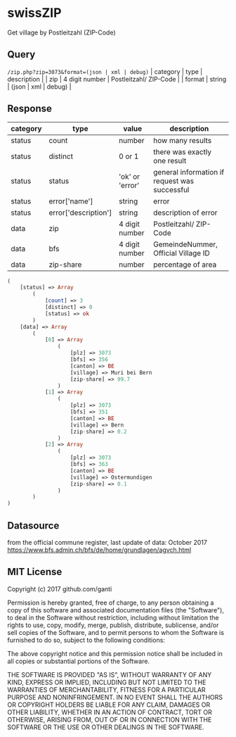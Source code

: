 # swissZIP
Get village by Postleitzahl (ZIP-Code)

## Query
`/zip.php?zip=3073&format=(json | xml | debug)`
| category | type | description |
| zip | 4 digit number | Postleitzahl/ ZIP-Code |
| format | string | (json | xml | debug) |

## Response
| category | type | value | description |
| ------ | ------ | ------ | ------ |
| status | count | number | how many results |
| status | distinct | 0 or 1 | there was exactly one result |
| status | status | 'ok' or 'error' | general information if request was successful |
| status | error['name'] | string | error |
| status | error['description'] | string | description of error |
| data | zip | 4 digit number | Postleitzahl/ ZIP-Code |
| data | bfs | 4 digit number | GemeindeNummer, Official Village ID |
| data | zip-share | number | percentage of area |

```php
(
    [status] => Array
        (
            [count] => 3
            [distinct] => 0
            [status] => ok
        )
    [data] => Array
        (
            [0] => Array
                (
                    [plz] => 3073
                    [bfs] => 356
                    [canton] => BE
                    [village] => Muri bei Bern
                    [zip-share] => 99.7
                )
            [1] => Array
                (
                    [plz] => 3073
                    [bfs] => 351
                    [canton] => BE
                    [village] => Bern
                    [zip-share] => 0.2
                )
            [2] => Array
                (
                    [plz] => 3073
                    [bfs] => 363
                    [canton] => BE
                    [village] => Ostermundigen
                    [zip-share] => 0.1
                )
        )
)
```
## Datasource
from the official commune register, last update of data: October 2017
https://www.bfs.admin.ch/bfs/de/home/grundlagen/agvch.html

## MIT License
Copyright (c) 2017 github.com/ganti

Permission is hereby granted, free of charge, to any person obtaining a copy of this software and associated documentation files (the "Software"), to deal in the Software without restriction, including without limitation the rights to use, copy, modify, merge, publish, distribute, sublicense, and/or sell copies of the Software, and to permit persons to whom the Software is furnished to do so, subject to the following conditions:

The above copyright notice and this permission notice shall be included in all copies or substantial portions of the Software.

THE SOFTWARE IS PROVIDED "AS IS", WITHOUT WARRANTY OF ANY KIND, EXPRESS OR
IMPLIED, INCLUDING BUT NOT LIMITED TO THE WARRANTIES OF MERCHANTABILITY,
FITNESS FOR A PARTICULAR PURPOSE AND NONINFRINGEMENT. IN NO EVENT SHALL THE
AUTHORS OR COPYRIGHT HOLDERS BE LIABLE FOR ANY CLAIM, DAMAGES OR OTHER
LIABILITY, WHETHER IN AN ACTION OF CONTRACT, TORT OR OTHERWISE, ARISING FROM, OUT OF OR IN CONNECTION WITH THE SOFTWARE OR THE USE OR OTHER DEALINGS IN THE SOFTWARE.